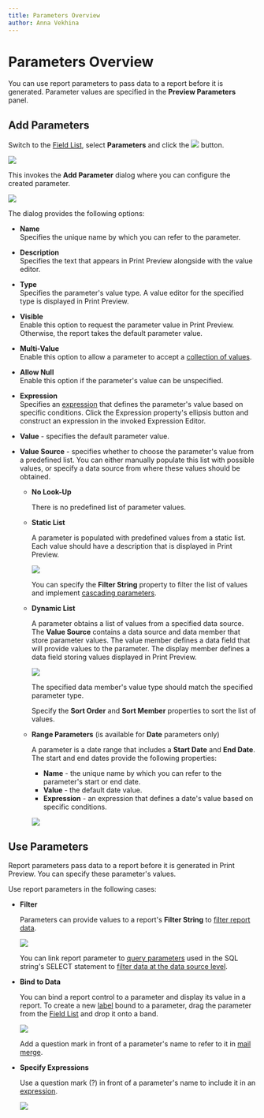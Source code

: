 ```yaml
---
title: Parameters Overview
author: Anna Vekhina
---
```

# Parameters Overview

You can use report parameters to pass data to a report before it is generated. Parameter values are specified in the **Preview Parameters** panel.

## Add Parameters

Switch to the [Field List](../../report-designer-tools/ui-panels/field-list.md), select **Parameters** and click the ![](../../../../images/eurd-web-parameters-button-plus.png) button.

![](../../../../images/eurd-web-parameters-add-parameter-via-field-list.png)

This invokes the **Add Parameter** dialog where you can configure the created parameter.

![](../../../../images/eurd-web-parameters-add-parameter-dialog.png)

The dialog provides the following options:

* **Name**  
	Specifies the unique name by which you can refer to the parameter.
* **Description**  
	Specifies the text that appears in Print Preview alongside with the value editor.
* **Type**  
	Specifies the parameter's value type. A value editor for the specified type is displayed in Print Preview.
* **Visible**  
	Enable this option to request the parameter value in Print Preview. Otherwise, the report takes the default parameter value.
* **Multi-Value**  
	Enable this option to allow a parameter to accept a [collection of values](multi-value-and-cascading-parameters.md).
* **Allow Null**  
	Enable this option if the parameter's value can be unspecified.
* **Expression**  
	Specifies an [expression](../../use-expressions.md) that defines the parameter's value based on specific conditions. Click the Expression property's ellipsis button and construct an expression in the invoked Expression Editor.
* **Value** - specifies the default parameter value.

* **Value Source** - specifies whether to choose the parameter's value from a predefined list. You can either manually populate this list with possible values, or specify a data source from where these values should be obtained.

    * **No Look-Up**

       There is no predefined list of parameter values.

    * **Static List**

		A parameter is populated with predefined values from a static list. Each value should have a description that is displayed in Print Preview.

		![](../../../../images/eurd-web-parameters-static-values.png)

        You can specify the **Filter String** property to filter the list of values and implement [cascading parameters](multi-value-and-cascading-parameters.md#cascading-parameters).

	* **Dynamic List**

		A parameter obtains a list of values from a specified data source. The **Value Source** contains a data source and data member that store parameter values. The value member defines a data field that will provide values to the parameter. The display member defines a data field storing values displayed in Print Preview.

		![](../../../../images/eurd-web-parameters-dynamic-values.png)

		The specified data member's value type should match the specified parameter type.

		Specify the **Sort Order** and **Sort Member** properties to sort the list of values.

	* **Range Parameters** (is available for **Date** parameters only)

		A parameter is a date range that includes a **Start Date** and **End Date**. The start and end dates provide the following properties:

		* **Name** - the unique name by which you can refer to the parameter's start or end date.
		* **Value** - the default date value.
		* **Expression** - an expression that defines a date's value based on specific conditions.

		![](../../../../images/eurd-web-parameters-range.png)

## Use Parameters

Report parameters pass data to a report before it is generated in Print Preview. You can specify these parameter's values.

Use report parameters in the following cases:

* **Filter**

	Parameters can provide values to a report's **Filter String** to [filter report data](../filter-data/filter-data-at-the-report-level.md).

	![](../../../../images/eurd-web-parameters-in-filter-string.png)

	You can link report parameter to [query parameters](query-parameters.md) used in the SQL string's SELECT statement to [filter data at the data source level](../filter-data/filter-data-at-the-data-source-level.md).

* **Bind to Data**

	You can bind a report control to a parameter and display its value in a report. To create a new [label](../../use-report-elements/use-basic-report-controls/label.md) bound to a parameter, drag the parameter from the [Field List](../../report-designer-tools/ui-panels/field-list.md) and drop it onto a band.
	
	![](../../../../images/eurd-web-parameters-for-data-binding.png)
	
	Add a question mark in front of a parameter's name to refer to it in [mail merge](../../bind-to-data/use-embedded-fields-mail-merge.md).

* **Specify Expressions**
    
    Use a question mark (?) in front of a parameter's name to include it in an [expression](../../use-expressions.md).

    ![](../../../../images/eurd-web-parameters-in-expression-editor.png)